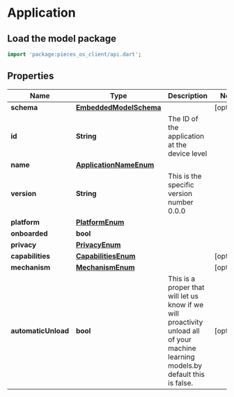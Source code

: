 # Application

## Load the model package
```dart
import 'package:pieces_os_client/api.dart';
```

## Properties
Name | Type | Description | Notes
------------ | ------------- | ------------- | -------------
**schema** | [**EmbeddedModelSchema**](EmbeddedModelSchema) |  | [optional] 
**id** | **String** | The ID of the application at the device level | 
**name** | [**ApplicationNameEnum**](ApplicationNameEnum) |  | 
**version** | **String** | This is the specific version number 0.0.0 | 
**platform** | [**PlatformEnum**](PlatformEnum) |  | 
**onboarded** | **bool** |  | 
**privacy** | [**PrivacyEnum**](PrivacyEnum) |  | 
**capabilities** | [**CapabilitiesEnum**](CapabilitiesEnum) |  | [optional] 
**mechanism** | [**MechanismEnum**](MechanismEnum) |  | [optional] 
**automaticUnload** | **bool** | This is a proper that will let us know if we will proactivity unload all of your machine learning models.by default this is false. | [optional] 




